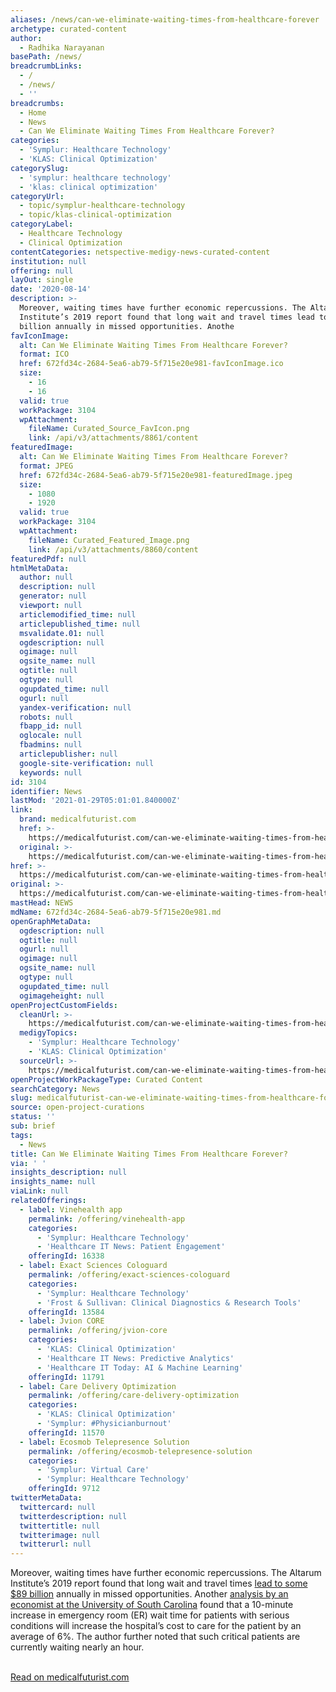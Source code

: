 ```yaml
---
aliases: /news/can-we-eliminate-waiting-times-from-healthcare-forever
archetype: curated-content
author:
  - Radhika Narayanan
basePath: /news/
breadcrumbLinks:
  - /
  - /news/
  - ''
breadcrumbs:
  - Home
  - News
  - Can We Eliminate Waiting Times From Healthcare Forever?
categories:
  - 'Symplur: Healthcare Technology'
  - 'KLAS: Clinical Optimization'
categorySlug:
  - 'symplur: healthcare technology'
  - 'klas: clinical optimization'
categoryUrl:
  - topic/symplur-healthcare-technology
  - topic/klas-clinical-optimization
categoryLabel:
  - Healthcare Technology
  - Clinical Optimization
contentCategories: netspective-medigy-news-curated-content
institution: null
offering: null
layOut: single
date: '2020-08-14'
description: >-
  Moreover, waiting times have further economic repercussions. The Altarum
  Institute’s 2019 report found that long wait and travel times lead to some $89
  billion annually in missed opportunities. Anothe
favIconImage:
  alt: Can We Eliminate Waiting Times From Healthcare Forever?
  format: ICO
  href: 672fd34c-2684-5ea6-ab79-5f715e20e981-favIconImage.ico
  size:
    - 16
    - 16
  valid: true
  workPackage: 3104
  wpAttachment:
    fileName: Curated_Source_FavIcon.png
    link: /api/v3/attachments/8861/content
featuredImage:
  alt: Can We Eliminate Waiting Times From Healthcare Forever?
  format: JPEG
  href: 672fd34c-2684-5ea6-ab79-5f715e20e981-featuredImage.jpeg
  size:
    - 1080
    - 1920
  valid: true
  workPackage: 3104
  wpAttachment:
    fileName: Curated_Featured_Image.png
    link: /api/v3/attachments/8860/content
featuredPdf: null
htmlMetaData:
  author: null
  description: null
  generator: null
  viewport: null
  articlemodified_time: null
  articlepublished_time: null
  msvalidate.01: null
  ogdescription: null
  ogimage: null
  ogsite_name: null
  ogtitle: null
  ogtype: null
  ogupdated_time: null
  ogurl: null
  yandex-verification: null
  robots: null
  fbapp_id: null
  oglocale: null
  fbadmins: null
  articlepublisher: null
  google-site-verification: null
  keywords: null
id: 3104
identifier: News
lastMod: '2021-01-29T05:01:01.840000Z'
link:
  brand: medicalfuturist.com
  href: >-
    https://medicalfuturist.com/can-we-eliminate-waiting-times-from-healthcare-forever/
  original: >-
    https://medicalfuturist.com/can-we-eliminate-waiting-times-from-healthcare-forever/
href: >-
  https://medicalfuturist.com/can-we-eliminate-waiting-times-from-healthcare-forever/
original: >-
  https://medicalfuturist.com/can-we-eliminate-waiting-times-from-healthcare-forever/
mastHead: NEWS
mdName: 672fd34c-2684-5ea6-ab79-5f715e20e981.md
openGraphMetaData:
  ogdescription: null
  ogtitle: null
  ogurl: null
  ogimage: null
  ogsite_name: null
  ogtype: null
  ogupdated_time: null
  ogimageheight: null
openProjectCustomFields:
  cleanUrl: >-
    https://medicalfuturist.com/can-we-eliminate-waiting-times-from-healthcare-forever/
  medigyTopics:
    - 'Symplur: Healthcare Technology'
    - 'KLAS: Clinical Optimization'
  sourceUrl: >-
    https://medicalfuturist.com/can-we-eliminate-waiting-times-from-healthcare-forever/
openProjectWorkPackageType: Curated Content
searchCategory: News
slug: medicalfuturist-can-we-eliminate-waiting-times-from-healthcare-forever
source: open-project-curations
status: ''
sub: brief
tags:
  - News
title: Can We Eliminate Waiting Times From Healthcare Forever?
via: ' '
insights_description: null
insights_name: null
viaLink: null
relatedOfferings:
  - label: Vinehealth app
    permalink: /offering/vinehealth-app
    categories:
      - 'Symplur: Healthcare Technology'
      - 'Healthcare IT News: Patient Engagement'
    offeringId: 16338
  - label: Exact Sciences Cologuard
    permalink: /offering/exact-sciences-cologuard
    categories:
      - 'Symplur: Healthcare Technology'
      - 'Frost & Sullivan: Clinical Diagnostics & Research Tools'
    offeringId: 13584
  - label: Jvion CORE
    permalink: /offering/jvion-core
    categories:
      - 'KLAS: Clinical Optimization'
      - 'Healthcare IT News: Predictive Analytics'
      - 'Healthcare IT Today: AI & Machine Learning'
    offeringId: 11791
  - label: Care Delivery Optimization
    permalink: /offering/care-delivery-optimization
    categories:
      - 'KLAS: Clinical Optimization'
      - 'Symplur: #Physicianburnout'
    offeringId: 11570
  - label: Ecosmob Telepresence Solution
    permalink: /offering/ecosmob-telepresence-solution
    categories:
      - 'Symplur: Virtual Care'
      - 'Symplur: Healthcare Technology'
    offeringId: 9712
twitterMetaData:
  twittercard: null
  twitterdescription: null
  twittertitle: null
  twitterimage: null
  twitterurl: null
---
```

<p>Moreover, waiting times have further economic repercussions. The Altarum Institute’s 2019 report found that long wait and travel times <a href="https://intouchhealth.com/how-telehealth-can-reduce-healthcare-wait-and-travel-times/?gdprorigin=true">lead to some $89 billion</a> annually in missed opportunities. Another <a href="https://theconversation.com/long-wait-times-in-ers-drive-up-costs-signal-health-care-distress-125198">analysis by an economist at the University of South Carolina</a> found that a 10-minute increase in emergency room (ER) wait time for patients with serious conditions will increase the hospital’s cost to care for the patient by an average of 6%. The author further noted that such critical patients are currently waiting nearly an hour.</p><p><br><a href="https://medicalfuturist.com/can-we-eliminate-waiting-times-from-healthcare-forever/">Read on medicalfuturist.com</a></p>